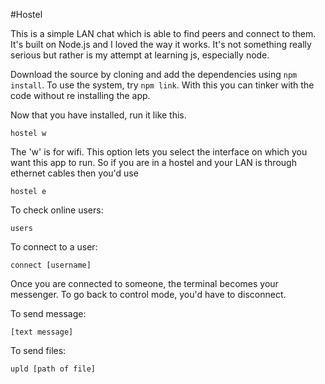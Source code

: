 #Hostel

This is a simple LAN chat which is able to find peers and connect to them.
It's built on Node.js and I loved the way it works. It's not something
really serious but rather is my attempt at learning js, especially node.

Download the source by cloning and add the dependencies using `npm install`.
To use the system, try `npm link`. With this you can tinker with the code
without re installing the app.

Now that you have installed, run it like this.

```shell
hostel w
```
The 'w' is for wifi. This option lets you select the interface on which you want
this app to run. So if you are in a hostel and your LAN is through ethernet cables then
you'd use

```shell
hostel e
```

To check online users:
```shell
users
```

To connect to a user:
```shell
connect [username]
```

Once you are connected to someone, the terminal becomes your messenger. To go back to control mode, you'd
have to disconnect.

To send message:
```shell
[text message]
```

To send files:
```shell
upld [path of file]
```
